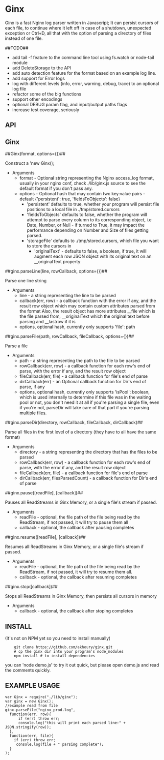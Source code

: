 Ginx
===================

Ginx is a fast Nginx log parser written in Javascript; It can persist cursors of each file, to continue where it left off in case of a
shutdown, unexpected exception or Ctrl+D, all that with the option of parsing a directory of files instead of one file.

##TODO##

* add tail -f feature to the command line tool using fs.watch or node-tail module
* add DeleteStorage to the API 
* add auto detection feature for the format based on an example log line.
* add support for Error logs
* log with different levels (info, error, warning, debug, trace) to an optional log file
* refactor some of the big functions
* support other encodings
* optional DEBUG param flag, and input/output paths flags
* increase test coverage, seriously

API
---
 
Ginx
---------
	
##Ginx(format, options={})##

Construct a 'new Ginx();
* Arguments
	* format - Optional string representing the Nginx access_log format, usually in your nginx conf, check ./lib/ginx.js source to see the default format if you don't pass any.
	* options - Optional hash that may contain two key:value pairs - default {'persistent': true, 'fieldsToObjects': false}
	  * 'persistent' defaults to true, whether your program will persist file positions to a local file in ./tmp/stored.cursors
	  * 'fieldsToObjects' defaults to false, whether the program will attempt to parse every column to its corresponding object, i.e Date, Number, or Null - if turned to True, it may impact the performance depending on Number and Size of files getting parsed.
	  * 'storageFile' defaults to ./tmp/stored.cursors, which file you want to store the cursors in
		* 'originalText' - defaults to false, a boolean, if true, it will augment each row JSON object with its original text on an __originalText property


##ginx.parseLine(line, rowCallback, options={})##

Parse one line string
* Arguments
	* line - a string representing the line to be parsed
	* callback(err, row) - a callback function with the error if any, and the result row object which may contain custom attributes parsed from the format
	Also, the result object has more attributes __file which is the file parsed from, __originalText which the original text before parsing and __lastrow if it is
	* options, optional hash, currently only supports 'file': path


##ginx.parseFile(path, rowCallback, fileCallback, options={})##

Parse a file
* Arguments
	* path - a string representing the path to the file to be parsed
	* rowCallback(err, row) - a callback function for each row's end of parse, with the error if any, and the result row object
	* fileCallback(err, file) - a callback function for file's end of parse
	* dirCallback(err) - an Optional callback function for Dir's end of parse, if any
	* options, optional hash, currently only supports 'isPool': boolean, which is used internally to determine if this file was in the waiting pool or not, you don't need it at all if you're parsing a single file, even if you're not, parseDir will take care of that part if you're parsing multiple files.

##ginx.parseDir(directory, rowCallback, fileCallback, dirCallback)##

Parse all files in the first level of a directory (they have to all have the same format)
* Arguments
	* directory - a string representing the directory that has the files to be parsed
	* rowCallback(err, row) - a callback function for each row's end of parse, with the error if any, and the result row object
	* fileCallback(err, file) - a callback function for file's end of parse
	* dirCallback(err, filesParsedCount) - a callback function for Dir's end of parse

##ginx.pause([readFile], [callback])##

Pauses all ReadStreams in Ginx Memory, or a single file's stream if passed.
* Arguments
	* readFile - optional, the file path of the file being read by the ReadStream, if not passed, it will try to pause them all
	* callback - optional, the callback after pausing completes

##ginx.resume([readFile], [callback])##

Resumes all ReadStreams in Ginx Memory, or a single file's stream if passed.
* Arguments
	* readFile - optional, the file path of the file being read by the ReadStream, if not passed, it will try to resume them all.
	* callback - optional, the callback after resuming completes

##ginx.stop([callback])##

Stops all ReadStreams in Ginx Memory, then persists all cursors in memory
* Arguments
	* callback - optional, the callback after stoping completes

INSTALL
-------
(It's not on NPM yet so you need to install manually)
	
		git clone https://github.com/akhoury/ginx.git
		# cp the ginx dir into your program's node_modules
		npm install # to install dependencies 

you can 'node demo.js' to try it out quick, but please open demo.js and read the comments quickly.

EXAMPLE USAGE
-------------

	var Ginx = require("./lib/ginx");
	var ginx = new Ginx();
	//example read from file
	ginx.parseFile("nginx_prod.log", 	
	  function(err, row){
		  if (err) throw err;
		  console.log("this will print each parsed line:" + JSON.stringify(row));
	  },	  
	  function(err, file){
		if (err) throw err;
		 console.log(file + " parsing complete");
	  }
	);
